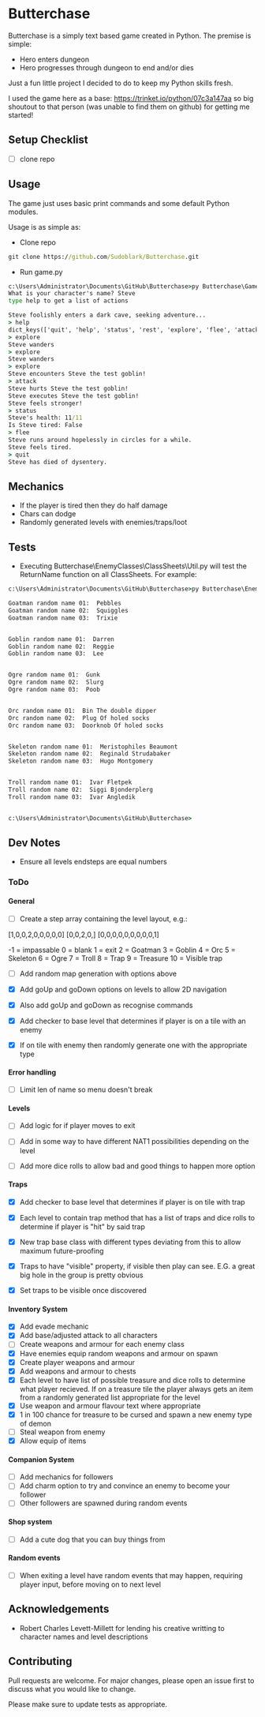 # Butterchase

Butterchase is a simply text based game created in Python. The premise is simple:

- Hero enters dungeon
- Hero progresses through dungeon to end and/or dies

Just a fun little project I decided to do to keep my Python skills fresh.

I used the game here as a base: https://trinket.io/python/07c3a147aa so big shoutout to that person (was unable to find them on github) for getting me started!

## Setup Checklist
- [ ] clone repo

## Usage
The game just uses basic print commands and some default Python modules.

Usage is as simple as:

- Clone repo
```cmd
git clone https://github.com/Sudoblark/Butterchase.git

```
- Run game.py
```cmd
c:\Users\Administrator\Documents\GitHub\Butterchase>py Butterchase\Game.py
What is your character's name? Steve
type help to get a list of actions

Steve foolishly enters a dark cave, seeking adventure...
> help
dict_keys(['quit', 'help', 'status', 'rest', 'explore', 'flee', 'attack'])
> explore
Steve wanders
> explore
Steve wanders
> explore
Steve encounters Steve the test goblin!
> attack
Steve hurts Steve the test goblin!
Steve executes Steve the test goblin!
Steve feels stronger!
> status
Steve's health: 11/11
Is Steve tired: False
> flee
Steve runs around hopelessly in circles for a while.
Steve feels tired.
> quit
Steve has died of dysentery.
```

## Mechanics
- If the player is tired then they do half damage
- Chars can dodge
- Randomly generated levels with enemies/traps/loot

## Tests
- Executing Butterchase\EnemyClasses\ClassSheets\Util.py will test the ReturnName function on all ClassSheets. For example:

```cmd
c:\Users\Administrator\Documents\GitHub\Butterchase>py Butterchase\EnemyClasses\ClassSheets\Util.py

Goatman random name 01:  Pebbles
Goatman random name 02:  Squiggles
Goatman random name 03:  Trixie


Goblin random name 01:  Darren
Goblin random name 02:  Reggie
Goblin random name 03:  Lee


Ogre random name 01:  Gunk
Ogre random name 02:  Slurg
Ogre random name 03:  Poob


Orc random name 01:  Bin The double dipper
Orc random name 02:  Plug Of holed socks
Orc random name 03:  Doorknob Of holed socks


Skeleton random name 01:  Meristophiles Beaumont
Skeleton random name 02:  Reginald Strudabaker
Skeleton random name 03:  Hugo Montgomery


Troll random name 01:  Ivar Fletpek
Troll random name 02:  Siggi Bjonderplerg
Troll random name 03:  Ivar Angledik


c:\Users\Administrator\Documents\GitHub\Butterchase>
```

## Dev Notes
- Ensure all levels endsteps are equal numbers

### ToDo

#### General
- [ ] Create a step array containing the level layout, e.g.:

[1,0,0,2,0,0,0,0,0]
[0,0,2,0,]
[0,0,0,0,0,0,0,0,0,1]

-1 = impassable
0 = blank
1 = exit
2 = Goatman
3 = Goblin
4 = Orc
5 = Skeleton
6 = Ogre
7 = Troll
8 = Trap
9 = Treasure
10 = Visible trap

- [ ] Add random map generation with options above
- [x] Add goUp and goDown options on levels to allow 2D navigation
- [x] Also add goUp and goDown as recognise commands
- [x] Add checker to base level that determines if player is on a tile with an enemy
- [x] If on tile with enemy then randomly generate one with the appropriate type


#### Error handling
- [ ] Limit len of name so menu doesn't break

#### Levels
- [ ] Add logic for if player moves to exit
- [ ] Add in some way to have different NAT1 possibilities depending on the level
- [ ] Add more dice rolls to allow bad and good things to happen more option


#### Traps
- [x] Add checker to base level that determines if player is on tile with trap
- [x] Each level to contain trap method that has a list of traps and dice rolls to determine if player is "hit" by said trap
- [x] New trap base class with different types deviating from this to allow maximum future-proofing
- [x] Traps to have "visible" property, if visible then play can see. E.G. a great big hole in the group is pretty obvious
- [x] Set traps to be visible once discovered


#### Inventory System
- [x] Add evade mechanic
- [x] Add base/adjusted attack to all characters
- [ ] Create weapons and armour for each enemy class
- [x] Have enemies equip random weapons and armour on spawn
- [x] Create player weapons and armour
- [x] Add weapons and armour to chests
- [x] Each level to have list of possible treasure and dice rolls to determine what player recieved. If on a treasure tile the player always gets an item from a randomly generated list appropriate for the level 
- [x] Use weapon and armour flavour text where appropriate
- [x] 1 in 100 chance for treasure to be cursed and spawn a new enemy type of demon
- [ ] Steal weapon from enemy
- [x] Allow equip of items

#### Companion System
- [ ] Add mechanics for followers
- [ ] Add charm option to try and convince an enemy to become your follower
- [ ] Other followers are spawned during random events

#### Shop system
- [ ] Add a cute dog that you can buy things from

#### Random events
- [ ] When exiting a level have random events that may happen, requiring player input, before moving on to next level

## Acknowledgements
- Robert Charles Levett-Millett for lending his creative writting to character names and level descriptions


## Contributing
Pull requests are welcome. For major changes, please open an issue first to discuss what you would like to change.

Please make sure to update tests as appropriate.
